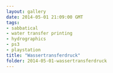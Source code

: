 ```yaml
---
layout: gallery
date: 2014-05-01 21:09:00 GMT
tags:
- sabbatical
- water transfer printing
- hydrographics
- ps3
- playstation
title: "Wassertransferdruck"
folder: 2014-05-01-wassertransferdruck
---
```

